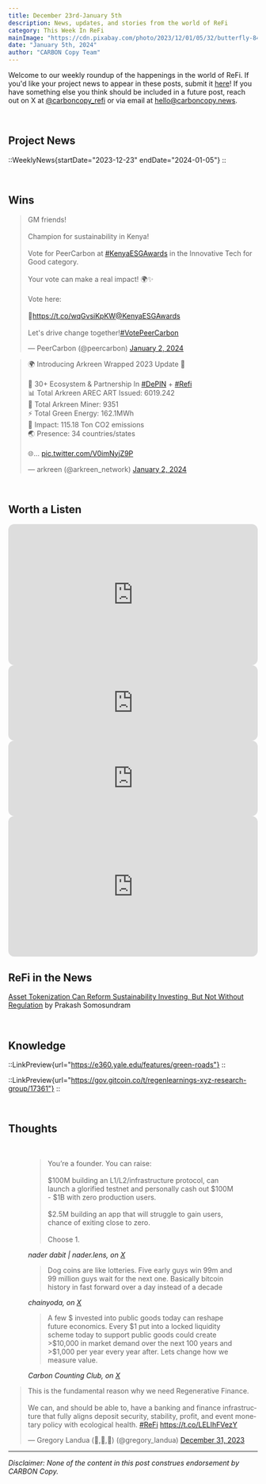 ```yaml
---
title: December 23rd-January 5th
description: News, updates, and stories from the world of ReFi
category: This Week In ReFi
mainImage: "https://cdn.pixabay.com/photo/2023/12/01/05/32/butterfly-8422900_1280.jpg"
date: "January 5th, 2024"
author: "CARBON Copy Team"
---
```


Welcome to our weekly roundup of the happenings in the world of ReFi. If you'd like your project news to appear in these posts, submit it [here](https://baserow.io/form/Bvg1VhbZvYjYDyylflMoYvqPA7Gogg1GDeTjzO8ku-o)! If you have something else you think should be included in a future post, reach out on X at [@carboncopy_refi](https://x.com/carboncopy_refi) or via email at hello@carboncopy.news.

<br>

## Project News

::WeeklyNews{startDate="2023-12-23" endDate="2024-01-05"}
::

<br>

## Wins

<blockquote class="twitter-tweet"><p lang="en" dir="ltr">GM friends!<br><br>Champion for sustainability in Kenya!<br><br>Vote for PeerCarbon at <a href="https://twitter.com/hashtag/KenyaESGAwards?src=hash&amp;ref_src=twsrc%5Etfw">#KenyaESGAwards</a> in the Innovative Tech for Good category.<br><br>Your vote can make a real impact! 🌍✨<br><br>Vote here:<br><br>🔗<a href="https://t.co/wqGvsiKpKW">https://t.co/wqGvsiKpKW</a><a href="https://twitter.com/KenyaESGAwards?ref_src=twsrc%5Etfw">@KenyaESGAwards</a> <br><br>Let&#39;s drive change together!<a href="https://twitter.com/hashtag/VotePeerCarbon?src=hash&amp;ref_src=twsrc%5Etfw">#VotePeerCarbon</a></p>&mdash; PeerCarbon (@peercarbon) <a href="https://twitter.com/peercarbon/status/1742126154046205977?ref_src=twsrc%5Etfw">January 2, 2024</a></blockquote>

<blockquote class="twitter-tweet"><p lang="en" dir="ltr">🌍 Introducing Arkreen Wrapped 2023 Update 🌱<br><br>🤝 30+ Ecosystem &amp; Partnership In <a href="https://twitter.com/hashtag/DePIN?src=hash&amp;ref_src=twsrc%5Etfw">#DePIN</a> + <a href="https://twitter.com/hashtag/Refi?src=hash&amp;ref_src=twsrc%5Etfw">#Refi</a> <br>📊 Total Arkreen AREC ART Issued: 6019.242<br>🦾 Total Arkreen Miner: 9351<br>⚡️ Total Green Energy: 162.1MWh<br>🌿 Impact: 115.18 Ton CO2 emissions<br>🌏 Presence: 34 countries/states<br><br>🌐… <a href="https://t.co/V0imNyjZ9P">pic.twitter.com/V0imNyjZ9P</a></p>&mdash; arkreen (@arkreen_network) <a href="https://twitter.com/arkreen_network/status/1742168570468127225?ref_src=twsrc%5Etfw">January 2, 2024</a></blockquote>

<br>

## Worth a Listen

<iframe width="100%" style="border-radius:12px; aspect-ratio: 16/9" src="https://www.youtube.com/embed/ghE9TQ6WBBY?si=jUw4o-Srhzw2bDfR" title="YouTube video player" frameborder="0" allow="accelerometer; autoplay; clipboard-write; encrypted-media; gyroscope; picture-in-picture; web-share" allowfullscreen></iframe>

<br>

<iframe style="border-radius:12px" src="https://open.spotify.com/embed/episode/58LI4gDh8L7ijIvhmlyacv?utm_source=generator" width="100%" height="152" frameBorder="0" allowfullscreen="" allow="autoplay; clipboard-write; encrypted-media; fullscreen; picture-in-picture" loading="lazy"></iframe>

<br>

<iframe style="border-radius:12px" src="https://open.spotify.com/embed/episode/1r5dJGopPxA1u1Hfw5jbSG?utm_source=generator" width="100%" height="152" frameBorder="0" allowfullscreen="" allow="autoplay; clipboard-write; encrypted-media; fullscreen; picture-in-picture" loading="lazy"></iframe>

<br>

<iframe width="100%" style="border-radius:12px; aspect-ratio: 16/9" src="https://www.youtube.com/embed/veZO_KluBbA?si=BVDjvJnDe03xW3R2" title="YouTube video player" frameborder="0" allow="accelerometer; autoplay; clipboard-write; encrypted-media; gyroscope; picture-in-picture; web-share" allowfullscreen></iframe>

<br>

## ReFi in the News

<i class="bi bi-globe"></i> [Asset Tokenization Can Reform Sustainability Investing, But Not Without Regulation](https://www.nasdaq.com/articles/asset-tokenization-can-reform-sustainability-investing-but-not-without-regulation) by Prakash Somosundram

<br>

## Knowledge

::LinkPreview{url="https://e360.yale.edu/features/green-roads"}
::

::LinkPreview{url="https://gov.gitcoin.co/t/regenlearnings-xyz-research-group/17361"}
::

<br>

## Thoughts

<br>

<figure class="text-center mb-5">
  <blockquote class="blockquote">
    <span>You’re a founder. You can raise: <br><br>$100M building an L1/L2/infrastructure protocol, can launch a glorified testnet and personally cash out $100M - $1B with zero production users.<br><br>$2.5M building an app that will struggle to gain users, chance of exiting close to zero.<br><br>Choose 1.</span>
  </blockquote>
  <figcaption class="blockquote-footer">
    <cite title="nader dabit | nader.lens">nader dabit | nader.lens, on <a href="https://x.com/dabit3/status/1738223513004380570?s=20" target="_blank">X</a></cite>
  </figcaption>
</figure>

<figure class="text-center mb-5">
  <blockquote class="blockquote">
    <span>Dog coins are like lotteries. Five early guys win 99m and 99 million guys wait for the next one. Basically bitcoin history in fast forward over a day instead of a decade</span>
  </blockquote>
  <figcaption class="blockquote-footer">
    <cite title="chainyoda">chainyoda, on <a href="https://x.com/chainyoda/status/1738269991755980912?s=20" target="_blank">X</a></cite>
  </figcaption>
</figure>

<figure class="text-center mb-5">
  <blockquote class="blockquote">
    <span>A few $ invested into public goods today can reshape future economics. Every $1 put into a locked liquidity scheme today to support public goods could create >$10,000 in market demand over the next 100 years and >$1,000 per year every year after. Lets change how we measure value.</span>
  </blockquote>
  <figcaption class="blockquote-footer">
    <cite title="Carbon Counting Club">Carbon Counting Club, on <a href="https://x.com/JamesEGC/status/1742177267365630238?s=20" target="_blank">X</a></cite>
  </figcaption>
</figure>

<blockquote class="twitter-tweet"><p lang="en" dir="ltr">This is the fundamental reason why we need Regenerative Finance.<br><br>We can, and should be able to, have a banking and finance infrastructure that fully aligns deposit security, stability, profit, and event monetary policy with ecological health. <a href="https://twitter.com/hashtag/ReFi?src=hash&amp;ref_src=twsrc%5Etfw">#ReFi</a> <a href="https://t.co/LELIhFVezY">https://t.co/LELIhFVezY</a></p>&mdash; Gregory Landua (🌳,🌳,🌳) (@gregory_landua) <a href="https://twitter.com/gregory_landua/status/1741521890420637945?ref_src=twsrc%5Etfw">December 31, 2023</a></blockquote>

***

*Disclaimer: None of the content in this post construes endorsement by CARBON Copy.*  
